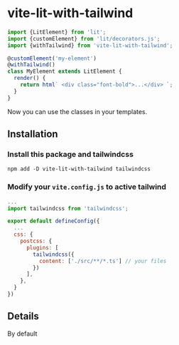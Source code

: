# vite-lit-with-tailwind

```javascript
import {LitElement} from 'lit';
import {customElement} from 'lit/decorators.js';
import {withTailwind} from 'vite-lit-with-tailwind';

@customElement('my-element')
@withTailwind()
class MyElement extends LitElement {
  render() {
    return html` <div class="font-bold">...</div> `;
  }
}
```

Now you can use the classes in your templates.

## Installation

### Install this package and tailwindcss

```
npm add -D vite-lit-with-tailwind tailwindcss
```

### Modify your `vite.config.js` to active tailwind

```javascript
...
import tailwindcss from 'tailwindcss';

export default defineConfig({
  ...
  css: {
    postcss: {
      plugins: [
        tailwindcss({
          content: ['./src/**/*.ts'] // your files
        })
      ],
    },
  }
})
```

## Details

By default
